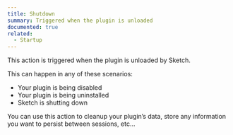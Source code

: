 ```yaml
---
title: Shutdown
summary: Triggered when the plugin is unloaded
documented: true
related:
  - Startup
---
```


This action is triggered when the plugin is unloaded by Sketch.

This can happen in any of these scenarios:

- Your plugin is being disabled
- Your plugin is being uninstalled
- Sketch is shutting down

You can use this action to cleanup your plugin’s data, store any information you want to persist between sessions, etc…

